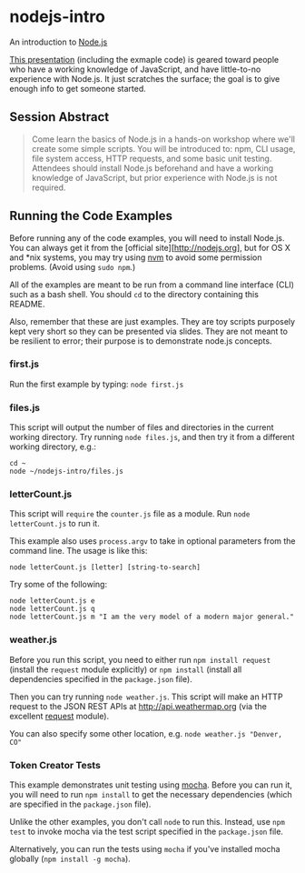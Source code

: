 # nodejs-intro

An introduction to [Node.js](http://nodejs.org/)

[This presentation](https://docs.google.com/presentation/d/1lGXFIljvgNL8TK0xmTkCiovHVNxkJJ8RmmyTio8R09k/edit?usp=sharing)
(including the exmaple code) is geared toward people who have a working knowledge of JavaScript,
and have little-to-no experience with Node.js.
It just scratches the surface; the goal is to give enough info to get someone started.


## Session Abstract

> Come learn the basics of Node.js in a hands-on workshop where we'll create some simple scripts.
> You will be introduced to: npm, CLI usage, file system access, HTTP requests, and some basic unit testing.
> Attendees should install Node.js beforehand and have a working knowledge of JavaScript, but prior experience with Node.js is not required.


## Running the Code Examples

Before running any of the code examples, you will need to install Node.js.
You can always get it from the [official site][http://nodejs.org],
but for OS X and *nix systems, you may try using
[nvm](https://github.com/creationix/nvm) to avoid some permission problems.
(Avoid using `sudo npm`.)

All of the examples are meant to be run from a command line interface (CLI) such as a bash shell.
You should `cd` to the directory containing this README.

Also, remember that these are just examples.
They are toy scripts purposely kept very short so they can be presented via slides.
They are not meant to be resilient to error; their purpose is to demonstrate node.js concepts. 


### first.js

Run the first example by typing: `node first.js`


### files.js

This script will output the number of files and directories in the current working directory.
Try running `node files.js`, and then try it from a different working directory, e.g.:

```
cd ~
node ~/nodejs-intro/files.js
```


### letterCount.js

This script will `require` the `counter.js` file as a module.
Run `node letterCount.js` to run it.

This example also uses `process.argv` to take in optional parameters from the command line.
The usage is like this:

```
node letterCount.js [letter] [string-to-search]
```

Try some of the following:

```
node letterCount.js e
node letterCount.js q
node letterCount.js m "I am the very model of a modern major general."
```


### weather.js

Before you run this script, you need to either run
`npm install request` (install the `request` module explicitly)
or `npm install` (install all dependencies specified in the `package.json` file).

Then you can try running `node weather.js`.
This script will make an HTTP request to the JSON REST APIs at http://api.weathermap.org
(via the excellent [request](https://github.com/request/request) module).

You can also specify some other location, e.g. `node weather.js "Denver, CO"`


### Token Creator Tests

This example demonstrates unit testing using [mocha](http://mochajs.org/).
Before you can run it, you will need to run `npm install` to get the necessary dependencies
(which are specified in the `package.json` file).

Unlike the other examples, you don't call `node` to run this.
Instead, use `npm test` to invoke mocha via the test script specified in the `package.json` file.

Alternatively, you can run the tests using `mocha`
if you've installed mocha globally (`npm install -g mocha`).

